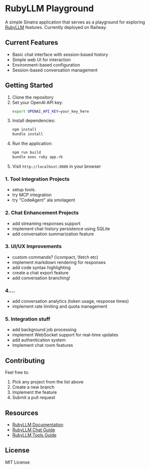 # RubyLLM Playground

A simple Sinatra application that serves as a playground for exploring [RubyLLM](https://rubyllm.com) features. Currently deployed on Railway.  

## Current Features

- Basic chat interface with session-based history
- Simple web UI for interaction
- Environment-based configuration
- Session-based conversation management

## Getting Started

1. Clone the repository
2. Set your OpenAI API key:
   ```bash
   export OPENAI_API_KEY=your_key_here
   ```
3. Install dependencies:
   ```bash
   npm install
   bundle install
   ```
4. Run the application:
   ```bash
   npm run build
   bundle exec ruby app.rb
   ```
5. Visit `http://localhost:8080` in your browser


### 1. Tool Integration Projects
- setup tools.
- try MCP integration
- try "CodeAgent" ala smolagent

### 2. Chat Enhancement Projects
- add streaming responses support
- implement chat history persistence using SQLite
- add conversation summarization feature

### 3. UI/UX Improvements
- custom commands? (\compact, \fetch etc)
- implement markdown rendering for responses
- add code syntax highlighting
- create a chat export feature
- add conversation branching!

### 4....
- add conversation analytics (token usage, response times)
- implement rate limiting and quota management

### 5. Integration stuff
- add background job processing
- implement WebSocket support for real-time updates
- add authentication system
- Implement chat room features

## Contributing

Feel free to:
1. Pick any project from the list above
2. Create a new branch
3. Implement the feature
4. Submit a pull request

## Resources

- [RubyLLM Documentation](https://rubyllm.com)
- [RubyLLM Chat Guide](https://rubyllm.com/guides/chat)
- [RubyLLM Tools Guide](https://rubyllm.com/guides/tools)

## License

MIT License 
